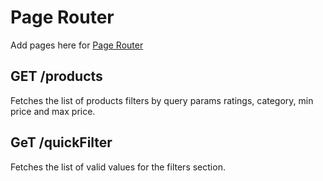 # Page Router

Add pages here for [Page Router](https://nextjs.org/docs/getting-started/project-structure)

## GET /products

Fetches the list of products filters by query params ratings, category, min price and max price.

## GeT /quickFilter

Fetches the list of valid values for the filters section.
